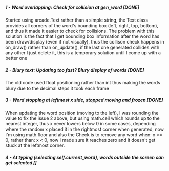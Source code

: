 ##### 1 - Word overlapping: Check for collision at gen_word [DONE]

Started using arcade.Text rather than a simple string, the Text class 
provides all corners of the word's bounding box (left, right, top, bottom), 
and thus it made it easier to check for collisions. The problem with this 
solution is the fact that I get bounding box information after the word has 
been draw/display (even if not visually), thus the collison check happens in 
on_draw() rather than on_update(), if the last one generated collides with any 
other I just delete it, this is a temporary solution until I come up with a better one

##### 2 - Blury text: Updating too fast? Blury display of words [DONE]

The old code used float positioning rather than int thus making the words blury due 
to the decimal steps it took each frame

##### 3 - Word stopping at leftmost x side, stopped moving and frozen [DONE]

When updating the word position (moving to the left), I was rounding the value to
fix the issue 2 above, but using math.ceil which rounds up to the nearest integer,
thus x never lowers below 0 in some cases, depending where the random x placed it
in the rightmost corner when generated, now I'm using math.floor and also the Check
is to remove any word when: x <= 0, rather than: x < 0, now I made sure it reaches zero
and it doesn't get stuck at the leftmost corner. 

##### 4 - At typing (selecting self.current_word), words outside the screen can get selected []